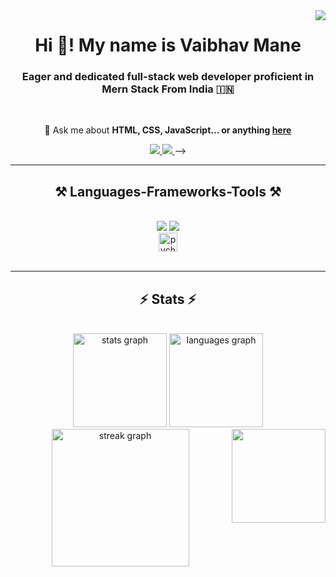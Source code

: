 <img align="right" src="https://visitor-badge.laobi.icu/badge?page_id=mvaib.mvaib" />

<h1 align="center">
  Hi 👋! My name is Vaibhav Mane
</h1>

<h3 align="center">Eager and dedicated full-stack web developer proficient in Mern Stack  From India 🇮🇳</h3>

<br/>

<div align="center">
 
💬 Ask me about **HTML, CSS, JavaScript... or anything [here](https://github.com/mvaib/mvaib/issues)**

 </div>
 
<div align="center"> 
  <a href="mailto:mvaibhav596@gmail.com">
    <img src="https://img.shields.io/badge/Gmail-333333?style=for-the-badge&logo=gmail&logoColor=red" />
  </a>
  <a href="https://www.linkedin.com/in/vaibhav-mane-a371812a3/" target="_blank">
    <img src="https://img.shields.io/badge/LinkedIn-0077B5?style=for-the-badge&logo=linkedin&logoColor=white" target="_blank" />
  </a>
<!--   <a href="https://salesp07.github.io" target="_blank">
     <img src="https://img.shields.io/badge/Portfolio-FF5722?style=for-the-badge&logo=todoist&logoColor=white" target="_blank" /> <!-- sqlite, safari, google-chrome are other good icon options -->
  </a> -->
</div>

 <hr/>
 
<h2 align="center">⚒️ Languages-Frameworks-Tools ⚒️</h2>
<br/>
<div align="center">
    <img src="https://skillicons.dev/icons?i=html,css,vscode,github,git" />
    <img src="https://skillicons.dev/icons?i=nodejs,python,javascript,codepen,replit" /><br>
    <img src="https://cdn.jsdelivr.net/gh/devicons/devicon/icons/pycharm/pycharm-original.svg" height="30" alt="pycharm logo"  /><br/>
</div>

<br/>
<!-- <div align="center">
<hr/>

  <h2>🐍 My Contributions 🐍</h2>
  <br>
  <img alt="snake eating my contributions" src="https://raw.githubusercontent.com/mvaib/mvaib/output/github-contribution-grid-snake.svg" />
  
  <br/><br/><br/>

</div> -->
<hr/>

<h2 align="center">⚡ Stats ⚡</h2>
<br>
<div align=center>
   <img src="https://github-readme-stats.vercel.app/api?username=mvaib&hide_title=false&hide_rank=false&show_icons=true&include_all_commits=true&count_private=true&disable_animations=false&theme=dracula&locale=en&hide_border=false" height="150" alt="stats graph"  />
  <img src="https://github-readme-stats.vercel.app/api/top-langs?username=mvaib&locale=en&hide_title=false&layout=compact&card_width=320&langs_count=5&theme=dracula&hide_border=false" height="150" alt="languages graph"  />
   <img src="https://streak-stats.demolab.com?user=mvaib&locale=en&mode=daily&theme=dark&hide_border=false&border_radius=5&order=3" height="220" alt="streak graph"  />
<img align="right" height="150" src="https://i.pinimg.com/originals/e4/26/70/e426702edf874b181aced1e2fa5c6cde.gif"  />
</div>
<br/><br/>


